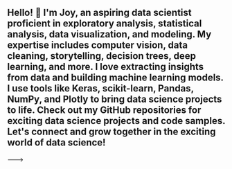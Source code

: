 ## Hello! 👋 I'm Joy, an aspiring data scientist proficient in exploratory analysis, statistical analysis, data visualization, and modeling. My expertise includes computer vision, data cleaning, storytelling, decision trees, deep learning, and more. I love extracting insights from data and building machine learning models. I use tools like Keras, scikit-learn, Pandas, NumPy, and Plotly to bring data science projects to life. Check out my GitHub repositories for exciting data science projects and code samples. Let's connect and grow together in the exciting world of data science!


--->
